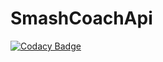 # SmashCoachApi

[![Codacy Badge](https://api.codacy.com/project/badge/Grade/9cf7eca1efb1410e9f82dd311c7f3f44)](https://app.codacy.com/manual/erunks/SmashCoachApi?utm_source=github.com&utm_medium=referral&utm_content=erunks/SmashCoachApi&utm_campaign=Badge_Grade_Settings)